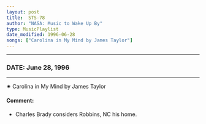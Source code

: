 ```yaml
---
layout: post
title:  STS-78
author: "NASA: Music to Wake Up By"
type: MusicPlaylist
date_modified: 1996-06-28
songs: ["Carolina in My Mind by James Taylor"]
---
```


----
### DATE: June 28, 1996
----
✷ Carolina in My Mind by James Taylor

#### Comment:
* Charles Brady considers Robbins, NC his home.



<br/>
<center>
	<a target="_blank"
	   href="https://twitter.com/intent/tweet?hashtags=Space,NASA,Playlist,NASAWakeupCalls,SpaceProgram&text={{ page.author}}, '{{ page.songs.first }}' {{ page.title }}, {{ page.date | date: '%B %d, %Y' }}. {{ site.url }}{{ page.url }} @nasawakeupcalls">
	   <i class="fab fa-twitter" alt="Tweet this page" style="font-size: 1.3em;"></i>
	</a>
	&nbsp; 	<i class="fas fa-user-astronaut" style="font-size: 1.5em;"></i> &nbsp;
    <a type="amzn" search="'Carolina in My Mind by James Taylor'" category="popular music">
        <i class="fab fa-amazon" style="font-size: 1.3em;"></i>
    </a>
</center>
